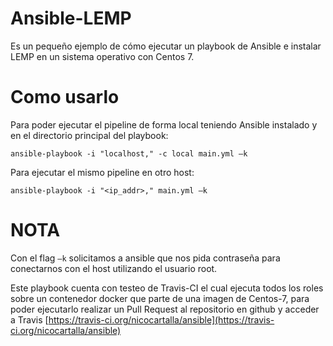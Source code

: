 # Ansible-LEMP

Es un pequeño ejemplo de cómo ejecutar un playbook de Ansible e instalar LEMP en un sistema operativo con Centos 7.

# 
# Como usarlo
Para poder ejecutar el pipeline de forma local teniendo Ansible instalado y en el directorio principal del playbook:

    ansible-playbook -i "localhost," -c local main.yml –k

Para ejecutar el mismo pipeline en otro host:

    ansible-playbook -i "<ip_addr>," main.yml –k

#
# NOTA

Con el flag `–k` solicitamos a ansible que nos pida contraseña para conectarnos con el host utilizando el usuario root.

Este playbook cuenta con testeo de Travis-CI el cual ejecuta todos los roles sobre un contenedor docker  que parte de una imagen de Centos-7, para poder ejecutarlo realizar un Pull Request al repositorio en github y acceder a Travis [https://travis-ci.org/nicocartalla/ansible](https://travis-ci.org/nicocartalla/ansible)
